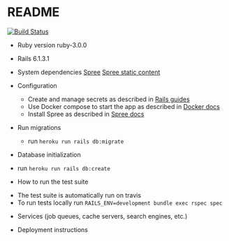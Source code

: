 # README
[![Build Status](https://travis-ci.com/LucaDev13/spree_shop_melcado.svg?token=zVcspxHVN1YZiAsuEfi5&branch=master)](https://travis-ci.com/LucaDev13/spree_shop_melcado.svg)

* Ruby version ruby-3.0.0
* Rails 6.1.3.1

* System dependencies
  [Spree](https://github.com/spree)
  [Spree static content](https://github.com/spree-contrib/spree_static_content)
* Configuration
  - Create and manage secrets as described in [Rails guides](https://guides.rubyonrails.org/security.html#environmental-security)
  - Use Docker compose to start the app as described in [Docker docs](https://docs.docker.com/compose/rails)
  - Install Spree as described in [Spree docs](https://github.com/spree/spree/tree/4-1-stable#installation-options)
* Run migrations
  - run `heroku run rails db:migrate`

* Database initialization
 - run `heroku run rails db:create`

* How to run the test suite
- The test suite is automatically run on travis
- To run tests locally run `RAILS_ENV=development bundle exec rspec spec`

* Services (job queues, cache servers, search engines, etc.)

* Deployment instructions


